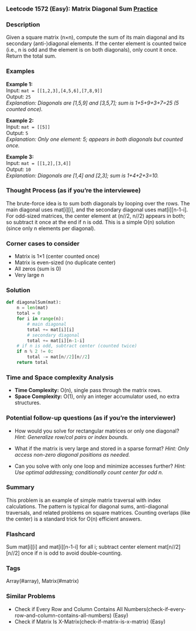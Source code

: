 ### Leetcode 1572 (Easy): Matrix Diagonal Sum [Practice](https://leetcode.com/problems/matrix-diagonal-sum)

### Description  
Given a square matrix (n×n), compute the sum of its main diagonal and its secondary (anti-)diagonal elements. If the center element is counted twice (i.e., n is odd and the element is on both diagonals), only count it once. Return the total sum.

### Examples  

**Example 1:**  
Input: `mat = [[1,2,3],[4,5,6],[7,8,9]]`  
Output: `25`  
*Explanation: Diagonals are [1,5,9] and [3,5,7]; sum is 1+5+9+3+7=25 (5 counted once).*  

**Example 2:**  
Input: `mat = [[5]]`  
Output: `5`  
*Explanation: Only one element: 5; appears in both diagonals but counted once.*

**Example 3:**  
Input: `mat = [[1,2],[3,4]]`  
Output: `10`  
*Explanation: Diagonals are [1,4] and [2,3]; sum is 1+4+2+3=10.*


### Thought Process (as if you’re the interviewee)  
The brute-force idea is to sum both diagonals by looping over the rows. The main diagonal uses mat[i][i], and the secondary diagonal uses mat[i][n-1-i]. For odd-sized matrices, the center element at (n//2, n//2) appears in both; so subtract it once at the end if n is odd. This is a simple O(n) solution (since only n elements per diagonal).

### Corner cases to consider  
- Matrix is 1×1 (center counted once)
- Matrix is even-sized (no duplicate center)
- All zeros (sum is 0)
- Very large n


### Solution

```python
def diagonalSum(mat):
    n = len(mat)
    total = 0
    for i in range(n):
        # main diagonal
        total += mat[i][i]
        # secondary diagonal
        total += mat[i][n-1-i]
    # if n is odd, subtract center (counted twice)
    if n % 2 != 0:
        total -= mat[n//2][n//2]
    return total
```

### Time and Space complexity Analysis  

- **Time Complexity:** O(n), single pass through the matrix rows.
- **Space Complexity:** O(1), only an integer accumulator used, no extra structures.

### Potential follow-up questions (as if you’re the interviewer)  

- How would you solve for rectangular matrices or only one diagonal?
  *Hint: Generalize row/col pairs or index bounds.*

- What if the matrix is very large and stored in a sparse format?
  *Hint: Only access non-zero diagonal positions as needed.*

- Can you solve with only one loop and minimize accesses further?
  *Hint: Use optimal addressing; conditionally count center for odd n.*

### Summary
This problem is an example of simple matrix traversal with index calculations. The pattern is typical for diagonal sums, anti-diagonal traversals, and related problems on square matrices. Counting overlaps (like the center) is a standard trick for O(n) efficient answers.


### Flashcard
Sum mat[i][i] and mat[i][n-1-i] for all i; subtract center element mat[n//2][n//2] once if n is odd to avoid double-counting.

### Tags
Array(#array), Matrix(#matrix)

### Similar Problems
- Check if Every Row and Column Contains All Numbers(check-if-every-row-and-column-contains-all-numbers) (Easy)
- Check if Matrix Is X-Matrix(check-if-matrix-is-x-matrix) (Easy)